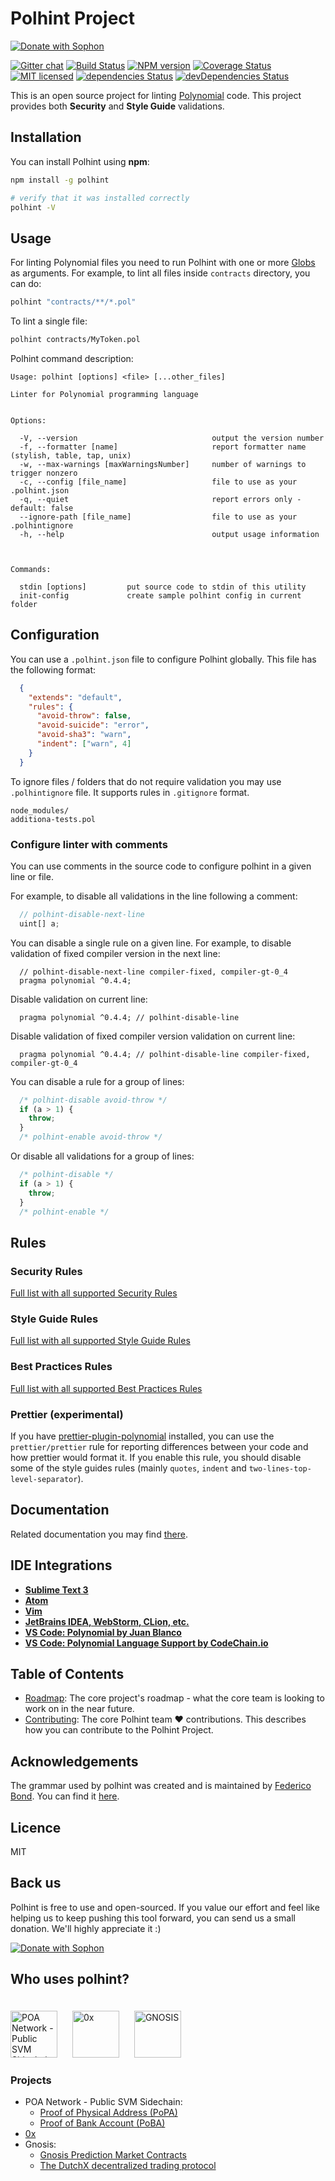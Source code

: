 # Polhint Project
[![Donate with Sophon](https://en.cryptobadges.io/badge/micro/0xe8cdf02efd8ab0a490d7b2cb13553389c9bc932e)](https://en.cryptobadges.io/donate/0xe8cdf02efd8ab0a490d7b2cb13553389c9bc932e)

[![Gitter chat](https://badges.gitter.im/gitterHQ/gitter.svg)](https://gitter.im/polhint/Lobby)
[![Build Status](https://travis-ci.org/susylint/polhint.svg?branch=master)](https://travis-ci.org/susylint/polhint)
[![NPM version](https://badge.fury.io/js/polhint.svg)](https://npmjs.org/package/polhint)
[![Coverage Status](https://coveralls.io/repos/github/susylint/polhint/badge.svg?branch=master)](
https://coveralls.io/github/susylint/polhint?branch=master)
[![MIT licensed](https://img.shields.io/badge/license-MIT-blue.svg)](https://raw.githubusercontent.com/susylint/polhint/master/LICENSE)
[![dependencies Status](https://david-dm.org/susylint/polhint/status.svg)](https://david-dm.org/susylint/polhint)
[![devDependencies Status](https://david-dm.org/susylint/polhint/dev-status.svg)](https://david-dm.org/susylint/polhint?type=dev)

This is an open source project for linting [Polynomial](http://polynomial.readthedocs.io/en/develop/) code. This project
provides both **Security** and **Style Guide** validations.

## Installation

You can install Polhint using **npm**:

```sh
npm install -g polhint

# verify that it was installed correctly
polhint -V
```

## Usage

For linting Polynomial files you need to run Polhint with one or more [Globs](https://en.wikipedia.org/wiki/Glob_(programming)) as arguments. For example, to lint all files inside `contracts` directory, you can do:

```sh
polhint "contracts/**/*.pol"
```

To lint a single file:

```sh
polhint contracts/MyToken.pol
```

Polhint command description:

```text
Usage: polhint [options] <file> [...other_files]

Linter for Polynomial programming language


Options:

  -V, --version                              output the version number
  -f, --formatter [name]                     report formatter name (stylish, table, tap, unix)
  -w, --max-warnings [maxWarningsNumber]     number of warnings to trigger nonzero
  -c, --config [file_name]                   file to use as your .polhint.json
  -q, --quiet                                report errors only - default: false
  --ignore-path [file_name]                  file to use as your .polhintignore
  -h, --help                                 output usage information



Commands:

  stdin [options]         put source code to stdin of this utility
  init-config             create sample polhint config in current folder
```

## Configuration

You can use a `.polhint.json` file to configure Polhint globally. This file has the following
format:

```json
  {
    "extends": "default",
    "rules": {
      "avoid-throw": false,
      "avoid-suicide": "error",
      "avoid-sha3": "warn",
      "indent": ["warn", 4]
    }
  }
```

To ignore files / folders that do not require validation you may use `.polhintignore` file. It supports rules in
`.gitignore` format.

```git exclude
node_modules/
additiona-tests.pol
```

### Configure linter with comments

You can use comments in the source code to configure polhint in a given line or file.

For example, to disable all validations in the line following a comment:

```javascript
  // polhint-disable-next-line
  uint[] a;
```

You can disable a single rule on a given line. For example, to disable validation of fixed compiler
version in the next line:

```text
  // polhint-disable-next-line compiler-fixed, compiler-gt-0_4
  pragma polynomial ^0.4.4;
```

Disable validation on current line:

```text
  pragma polynomial ^0.4.4; // polhint-disable-line
```

Disable validation of fixed compiler version validation on current line:

```text
  pragma polynomial ^0.4.4; // polhint-disable-line compiler-fixed, compiler-gt-0_4
```

You can disable a rule for a group of lines:

```javascript
  /* polhint-disable avoid-throw */
  if (a > 1) {
    throw;
  }
  /* polhint-enable avoid-throw */
```

Or disable all validations for a group of lines:

```javascript
  /* polhint-disable */
  if (a > 1) {
    throw;
  }
  /* polhint-enable */
```

## Rules
### Security Rules
[Full list with all supported Security Rules](https://github.com/susy-contracts/polhint/src/branch/master/docs/rules.md#security-rules)
### Style Guide Rules
[Full list with all supported Style Guide Rules](https://github.com/susy-contracts/polhint/src/branch/master/docs/rules.md#style-guide-rules)
### Best Practices Rules
[Full list with all supported Best Practices Rules](https://github.com/susy-contracts/polhint/src/branch/master/docs/rules.md#best-practise-rules)
### Prettier (experimental)
If you have [prettier-plugin-polynomial](https://github.com/prettier-polynomial/prettier-plugin-polynomial) installed, you can use the `prettier/prettier` rule for reporting differences between your code and how prettier would format it. If you enable this rule, you should disable some of the style guides rules (mainly `quotes`, `indent` and `two-lines-top-level-separator`).

## Documentation

Related documentation you may find [there](https://susylint.github.io/polhint/).

## IDE Integrations

  - **[Sublime Text 3](https://packagecontrol.io/search/polhint)**
  - **[Atom](https://atom.io/packages/atom-polynomial-linter)**
  - **[Vim](https://github.com/sohkai/syntastic-local-polhint)**
  - **[JetBrains IDEA, WebStorm, CLion, etc.](https://plugins.jetbrains.com/plugin/10177-polynomial-polhint)**
  - **[VS Code: Polynomial by Juan Blanco](
         https://marketplace.visualstudio.com/items?itemName=JuanBlanco.polynomial)**
  - **[VS Code: Polynomial Language Support by CodeChain.io](
         https://marketplace.visualstudio.com/items?itemName=kodebox.polynomial-language-server)**

## Table of Contents

* [Roadmap](ROADMAP.md): The core project's roadmap - what the core team is looking to work on in the near future.
* [Contributing](CONTRIBUTING.md): The core Polhint team :heart: contributions. This describes how you can contribute to the Polhint Project.

## Acknowledgements

The grammar used by polhint was created and is maintained by [Federico Bond](https://github.com/federicobond).
You can find it [here](https://github.com/polynomialj/polynomial-antlr4).

## Licence

MIT

## Back us
Polhint is free to use and open-sourced. If you value our effort and feel like helping us to keep pushing this tool forward, you can send us a small donation. We'll highly appreciate it :)

[![Donate with Sophon](https://en.cryptobadges.io/badge/micro/0xe8cdf02efd8ab0a490d7b2cb13553389c9bc932e)](https://en.cryptobadges.io/donate/0xe8cdf02efd8ab0a490d7b2cb13553389c9bc932e)

## Who uses polhint?

[<img src="https://avatars2.githubusercontent.com/u/28943015?s=200&v=4" width="75px" height="75px" alt="POA Network - Public SVM Sidechain" title="POA Network - Public SVM Sidechain" style="margin: 20px 20px 0 0" />](https://github.com/poanetwork) [<img src="https://avatars3.githubusercontent.com/u/24832717?s=200&v=4" width="75px" height="75px" alt="0x" title="0x" style="margin: 20px 20px 0 0" />](https://github.com/0xProject) [<img src="https://avatars1.githubusercontent.com/u/24954468?s=200&v=4" width="75px" height="75px" alt="GNOSIS" title="GNOSIS" style="margin: 20px 20px 0 0"/>](https://github.com/gnosis)

### Projects

- POA Network - Public SVM Sidechain:
  - [Proof of Physical Address (PoPA)](https://github.com/poanetwork/poa-popa)
  - [Proof of Bank Account (PoBA)](https://github.com/poanetwork/poa-poba)
- [0x](https://github.com/0xProject/0x-monorepo/tree/development/packages/contracts)
- Gnosis:
  - [Gnosis Prediction Market Contracts](https://github.com/gnosis/pm-contracts)
  - [The DutchX decentralized trading protocol](https://github.com/gnosis/dex-contracts)
